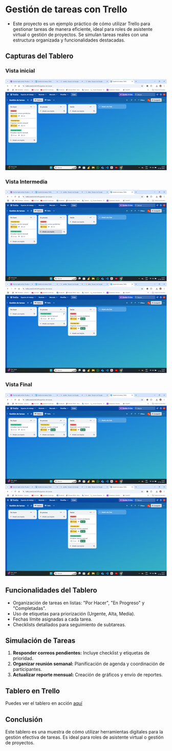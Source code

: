 # Gestión de tareas con Trello
- Este proyecto es un ejemplo práctico de cómo utilizar Trello para gestionar tareas de manera eficiente, ideal para roles de asistente virtual o gestión de proyectos. Se simulan tareas reales con una estructura organizada y funcionalidades destacadas.

## Capturas del Tablero

### Vista inicial 

![Vista inicial](screenshot/inicio.png)

### Vista Intermedia

![Vista intermedia](screenshot/en-proceso-1.png)
![Viista intermedia](screenshot/2-en-proceso.png)

### Vista Final

![Vista final](screenshot/en-proceso-completado.png)
![Vista final](screenshot/tareas-terminadas.png)

## Funcionalidades del Tablero

- Organización de tareas en listas: "Por Hacer", "En Progreso" y "Completadas".
- Uso de etiquetas para priorización (Urgente, Alta, Media).
- Fechas límite asignadas a cada tarea.
- Checklists detallados para seguimiento de subtareas.

## Simulación de Tareas
1. **Responder correos pendientes:** Incluye checklist y etiquetas de prioridad.
2. **Organizar reunión semanal:** Planificación de agenda y coordinación de participantes.
3. **Actualizar reporte mensual:** Creación de gráficos y envío de reportes.

## Tablero en Trello

Puedes ver el tablero en acción [aquí](https://trello.com/invite/b/6789b4b98a198291b383fe47/ATTIb06dc065e8fdfea6eb6a5e58c4fd7d0eD692AE1D/gestion-de-tareas)

## Conclusión
Este tablero es una muestra de cómo utilizar herramientas digitales para la gestión efectiva de tareas. Es ideal para roles de asistente virtual o gestión de proyectos.
